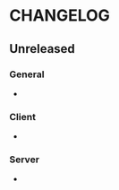 CHANGELOG
=======================================

## Unreleased

### General
-

### Client
-

### Server
-
